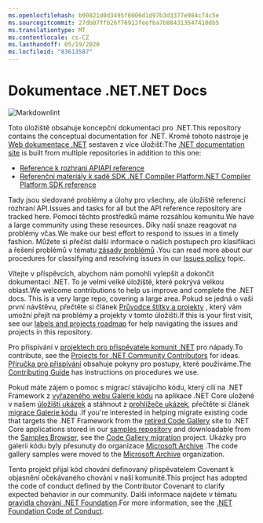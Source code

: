 ```yaml
---
ms.openlocfilehash: b90821d0d3495f6006d1d97b3d3377e984c74c5e
ms.sourcegitcommit: 27db07ffb26f76912feefba7b884313547410db5
ms.translationtype: MT
ms.contentlocale: cs-CZ
ms.lasthandoff: 05/19/2020
ms.locfileid: "83613587"
---
```

# <a name="net-docs"></a><span data-ttu-id="6513a-101">Dokumentace .NET</span><span class="sxs-lookup"><span data-stu-id="6513a-101">.NET Docs</span></span>

![Markdownlint](https://github.com/dotnet/docs/workflows/Markdownlint/badge.svg)

<span data-ttu-id="6513a-103">Toto úložiště obsahuje koncepční dokumentaci pro .NET.</span><span class="sxs-lookup"><span data-stu-id="6513a-103">This repository contains the conceptual documentation for .NET.</span></span> <span data-ttu-id="6513a-104">Kromě tohoto nástroje je [Web dokumentace .NET](https://docs.microsoft.com/dotnet) sestaven z více úložišť:</span><span class="sxs-lookup"><span data-stu-id="6513a-104">The [.NET documentation site](https://docs.microsoft.com/dotnet) is built from multiple repositories in addition to this one:</span></span>

- [<span data-ttu-id="6513a-105">Reference k rozhraní API</span><span class="sxs-lookup"><span data-stu-id="6513a-105">API reference</span></span>](https://github.com/dotnet/dotnet-api-docs)
- [<span data-ttu-id="6513a-106">Referenční materiály k sadě SDK .NET Compiler Platform</span><span class="sxs-lookup"><span data-stu-id="6513a-106">.NET Compiler Platform SDK reference</span></span>](https://github.com/dotnet/roslyn-api-docs)

<span data-ttu-id="6513a-107">Tady jsou sledované problémy a úlohy pro všechny, ale úložiště referencí rozhraní API.</span><span class="sxs-lookup"><span data-stu-id="6513a-107">Issues and tasks for all but the API reference repository are tracked here.</span></span> <span data-ttu-id="6513a-108">Pomocí těchto prostředků máme rozsáhlou komunitu.</span><span class="sxs-lookup"><span data-stu-id="6513a-108">We have a large community using these resources.</span></span> <span data-ttu-id="6513a-109">Díky naší snaze reagovat na problémy včas.</span><span class="sxs-lookup"><span data-stu-id="6513a-109">We make our best effort to respond to issues in a timely fashion.</span></span> <span data-ttu-id="6513a-110">Můžete si přečíst další informace o našich postupech pro klasifikaci a řešení problémů v tématu [zásady problémů](issues-policy.md) .</span><span class="sxs-lookup"><span data-stu-id="6513a-110">You can read more about our procedures for classifying and resolving issues in our [Issues policy](issues-policy.md) topic.</span></span>

<span data-ttu-id="6513a-111">Vítejte v příspěvcích, abychom nám pomohli vylepšit a dokončit dokumentaci .NET. To je velmi velké úložiště, které pokrývá velkou oblast.</span><span class="sxs-lookup"><span data-stu-id="6513a-111">We welcome contributions to help us improve and complete the .NET docs. This is a very large repo, covering a large area.</span></span> <span data-ttu-id="6513a-112">Pokud se jedná o vaši první návštěvu, přečtěte si článek [Průvodce štítky a projekty](styleguide/labels-projects.md) , který vám umožní přejít na problémy a projekty v tomto úložišti.</span><span class="sxs-lookup"><span data-stu-id="6513a-112">If this is your first visit, see our [labels and projects roadmap](styleguide/labels-projects.md) for help navigating the issues and projects in this repository.</span></span>

<span data-ttu-id="6513a-113">Pro přispívání v [projektech pro přispěvatele komunit .NET](https://github.com/dotnet/docs/projects/35) pro nápady.</span><span class="sxs-lookup"><span data-stu-id="6513a-113">To contribute, see the [Projects for .NET Community Contributors](https://github.com/dotnet/docs/projects/35) for ideas.</span></span> <span data-ttu-id="6513a-114">[Příručka pro přispívání](CONTRIBUTING.md) obsahuje pokyny pro postupy, které používáme.</span><span class="sxs-lookup"><span data-stu-id="6513a-114">The [Contributing Guide](CONTRIBUTING.md) has instructions on procedures we use.</span></span>

<span data-ttu-id="6513a-115">Pokud máte zájem o pomoc s migrací stávajícího kódu, který cílí na .NET Framework z [vyřazeného webu Galerie kódu](https://docs.microsoft.com/teamblog/msdn-code-gallery-retired) na aplikace .NET Core uložené v našem [úložišti ukázek](https://github.com/dotnet/samples) a stáhnout z [prohlížeče ukázek](https://docs.microsoft.com/samples/browse), přečtěte si článek [migrace Galerie kódu](https://github.com/dotnet/docs/projects/88) .</span><span class="sxs-lookup"><span data-stu-id="6513a-115">If you're interested in helping migrate existing code that targets the .NET Framework from the [retired Code Gallery](https://docs.microsoft.com/teamblog/msdn-code-gallery-retired) site to .NET Core applications stored in our [samples repository](https://github.com/dotnet/samples) and downloadable from the [Samples Browser](https://docs.microsoft.com/samples/browse), see the [Code Gallery migration](https://github.com/dotnet/docs/projects/88) project.</span></span> <span data-ttu-id="6513a-116">Ukázky pro galerii kódu byly přesunuty do organizace [Microsoft Archive](https://github.com/microsoftarchive?q=msdn-code-gallery) .</span><span class="sxs-lookup"><span data-stu-id="6513a-116">The code gallery samples were moved to the [Microsoft Archive](https://github.com/microsoftarchive?q=msdn-code-gallery) organization.</span></span>

<span data-ttu-id="6513a-117">Tento projekt přijal kód chování definovaný přispěvatelem Covenant k objasnění očekávaného chování v naší komunitě.</span><span class="sxs-lookup"><span data-stu-id="6513a-117">This project has adopted the code of conduct defined by the Contributor Covenant to clarify expected behavior in our community.</span></span>
<span data-ttu-id="6513a-118">Další informace najdete v tématu [pravidla chování .NET Foundation](https://dotnetfoundation.org/code-of-conduct).</span><span class="sxs-lookup"><span data-stu-id="6513a-118">For more information, see the [.NET Foundation Code of Conduct](https://dotnetfoundation.org/code-of-conduct).</span></span>
